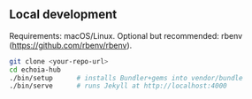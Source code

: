 ## Local development

Requirements: macOS/Linux. Optional but recommended: rbenv (https://github.com/rbenv/rbenv).

```bash
git clone <your-repo-url>
cd echoia-hub
./bin/setup      # installs Bundler+gems into vendor/bundle
./bin/serve      # runs Jekyll at http://localhost:4000
```
